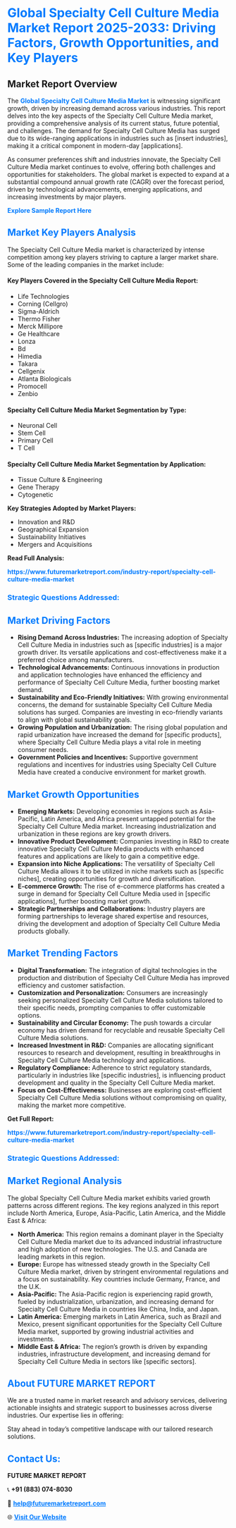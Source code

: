 <h1 style="color: #007BFF;">Global Specialty Cell Culture Media Market Report 2025-2033: Driving Factors, Growth Opportunities, and Key Players</h1>

<section id="overview">
<h2>Market Report Overview</h2>
<p>The <a href="https://www.futuremarketreport.com/industry-report/specialty-cell-culture-media-market" style="color: #007BFF; text-decoration: none;"><strong>Global Specialty Cell Culture Media Market</strong></a> is witnessing significant growth, driven by increasing demand across various industries. This report delves into the key aspects of the Specialty Cell Culture Media market, providing a comprehensive analysis of its current status, future potential, and challenges. The demand for Specialty Cell Culture Media has surged due to its wide-ranging applications in industries such as [insert industries], making it a critical component in modern-day [applications].</p>
<p>As consumer preferences shift and industries innovate, the Specialty Cell Culture Media market continues to evolve, offering both challenges and opportunities for stakeholders. The global market is expected to expand at a substantial compound annual growth rate (CAGR) over the forecast period, driven by technological advancements, emerging applications, and increasing investments by major players.</p>
</section>

<section id="overview">
<p><a href="https://www.futuremarketreport.com/request-sample/reportId=30698" style="color: #007BFF; text-decoration: none;"><strong>Explore Sample Report Here</strong></a></p>
</section>

<section id="key-players">
<h2 style="color: #007BFF;">Market Key Players Analysis</h2>
<p>The Specialty Cell Culture Media market is characterized by intense competition among key players striving to capture a larger market share. Some of the leading companies in the market include:</p>
<h4>Key Players Covered in the Specialty Cell Culture Media Report:</h4>
<ul><li>Life Technologies</li><li>Corning (Cellgro)</li><li>Sigma-Aldrich</li><li>Thermo Fisher</li><li>Merck Millipore</li><li>Ge Healthcare</li><li>Lonza</li><li>Bd</li><li>Himedia</li><li>Takara</li><li>Cellgenix</li><li>Atlanta Biologicals</li><li>Promocell</li><li>Zenbio</li></ul>
<h4>Specialty Cell Culture Media Market Segmentation by Type:</h4>
<ul><li>Neuronal Cell</li><li>Stem Cell</li><li>Primary Cell</li><li>T Cell</li></ul>

<h4>Specialty Cell Culture Media Market Segmentation by Application:</h4>
<ul><li>Tissue Culture &amp; Engineering</li><li>Gene Therapy</li><li>Cytogenetic</li></ul>
<p><strong>Key Strategies Adopted by Market Players:</strong></p>
<ul>
<li>Innovation and R&D</li>
<li>Geographical Expansion</li>
<li>Sustainability Initiatives</li>
<li>Mergers and Acquisitions</li>
</ul>
</section>

<section>
<p><strong>Read Full Analysis: </strong></p><a href="https://www.futuremarketreport.com/industry-report/specialty-cell-culture-media-market" style="color: #007BFF; text-decoration: none;"><strong>https://www.futuremarketreport.com/industry-report/specialty-cell-culture-media-market</strong></a>
<h3 style="color: #007BFF;">Strategic Questions Addressed:</h3>
</section>

<section id="driving-factors">
<h2 style="color: #007BFF;">Market Driving Factors</h2>
<ul>
<li><strong>Rising Demand Across Industries:</strong> The increasing adoption of Specialty Cell Culture Media in industries such as [specific industries] is a major growth driver. Its versatile applications and cost-effectiveness make it a preferred choice among manufacturers.</li>
<li><strong>Technological Advancements:</strong> Continuous innovations in production and application technologies have enhanced the efficiency and performance of Specialty Cell Culture Media, further boosting market demand.</li>
<li><strong>Sustainability and Eco-Friendly Initiatives:</strong> With growing environmental concerns, the demand for sustainable Specialty Cell Culture Media solutions has surged. Companies are investing in eco-friendly variants to align with global sustainability goals.</li>
<li><strong>Growing Population and Urbanization:</strong> The rising global population and rapid urbanization have increased the demand for [specific products], where Specialty Cell Culture Media plays a vital role in meeting consumer needs.</li>
<li><strong>Government Policies and Incentives:</strong> Supportive government regulations and incentives for industries using Specialty Cell Culture Media have created a conducive environment for market growth.</li>
</ul>
</section>

<section id="growth-opportunities">
<h2 style="color: #007BFF;">Market Growth Opportunities</h2>
<ul>
<li><strong>Emerging Markets:</strong> Developing economies in regions such as Asia-Pacific, Latin America, and Africa present untapped potential for the Specialty Cell Culture Media market. Increasing industrialization and urbanization in these regions are key growth drivers.</li>
<li><strong>Innovative Product Development:</strong> Companies investing in R&D to create innovative Specialty Cell Culture Media products with enhanced features and applications are likely to gain a competitive edge.</li>
<li><strong>Expansion into Niche Applications:</strong> The versatility of Specialty Cell Culture Media allows it to be utilized in niche markets such as [specific niches], creating opportunities for growth and diversification.</li>
<li><strong>E-commerce Growth:</strong> The rise of e-commerce platforms has created a surge in demand for Specialty Cell Culture Media used in [specific applications], further boosting market growth.</li>
<li><strong>Strategic Partnerships and Collaborations:</strong> Industry players are forming partnerships to leverage shared expertise and resources, driving the development and adoption of Specialty Cell Culture Media products globally.</li>
</ul>
</section>

<section id="trending-factors">
<h2 style="color: #007BFF;">Market Trending Factors</h2>
<ul>
<li><strong>Digital Transformation:</strong> The integration of digital technologies in the production and distribution of Specialty Cell Culture Media has improved efficiency and customer satisfaction.</li>
<li><strong>Customization and Personalization:</strong> Consumers are increasingly seeking personalized Specialty Cell Culture Media solutions tailored to their specific needs, prompting companies to offer customizable options.</li>
<li><strong>Sustainability and Circular Economy:</strong> The push towards a circular economy has driven demand for recyclable and reusable Specialty Cell Culture Media solutions.</li>
<li><strong>Increased Investment in R&D:</strong> Companies are allocating significant resources to research and development, resulting in breakthroughs in Specialty Cell Culture Media technology and applications.</li>
<li><strong>Regulatory Compliance:</strong> Adherence to strict regulatory standards, particularly in industries like [specific industries], is influencing product development and quality in the Specialty Cell Culture Media market.</li>
<li><strong>Focus on Cost-Effectiveness:</strong> Businesses are exploring cost-efficient Specialty Cell Culture Media solutions without compromising on quality, making the market more competitive.</li>
</ul>
</section>

<section>
<p><strong>Get Full Report: </strong></p><a href="https://www.futuremarketreport.com/industry-report/specialty-cell-culture-media-market" style="color: #007BFF; text-decoration: none;"><strong>https://www.futuremarketreport.com/industry-report/specialty-cell-culture-media-market</strong></a>
<h3 style="color: #007BFF;">Strategic Questions Addressed:</h3>
</section>


<section id="regional-analysis">
<h2 style="color: #007BFF;">Market Regional Analysis</h2>
<p>The global Specialty Cell Culture Media market exhibits varied growth patterns across different regions. The key regions analyzed in this report include North America, Europe, Asia-Pacific, Latin America, and the Middle East & Africa:</p>
<ul>
<li><strong>North America:</strong> This region remains a dominant player in the Specialty Cell Culture Media market due to its advanced industrial infrastructure and high adoption of new technologies. The U.S. and Canada are leading markets in this region.</li>
<li><strong>Europe:</strong> Europe has witnessed steady growth in the Specialty Cell Culture Media market, driven by stringent environmental regulations and a focus on sustainability. Key countries include Germany, France, and the U.K.</li>
<li><strong>Asia-Pacific:</strong> The Asia-Pacific region is experiencing rapid growth, fueled by industrialization, urbanization, and increasing demand for Specialty Cell Culture Media in countries like China, India, and Japan.</li>
<li><strong>Latin America:</strong> Emerging markets in Latin America, such as Brazil and Mexico, present significant opportunities for the Specialty Cell Culture Media market, supported by growing industrial activities and investments.</li>
<li><strong>Middle East & Africa:</strong> The region’s growth is driven by expanding industries, infrastructure development, and increasing demand for Specialty Cell Culture Media in sectors like [specific sectors].</li>
</ul>
</section>

<footer>
<h2 style="color: #007BFF;">About FUTURE MARKET REPORT</h2>
<p>We are a trusted name in market research and advisory services, delivering actionable insights and strategic support to businesses across diverse industries. Our expertise lies in offering:</p>

<p>Stay ahead in today’s competitive landscape with our tailored research solutions.</p>

<h2 style="color: #007BFF;">Contact Us:</h2>
<p><strong>FUTURE MARKET REPORT</strong></p>
<p>📞 <strong>+91 (883) 074-8030</strong></p>
<p>📧 <strong><a href="mailto:help@futuremarketreport.com" style="color: #007BFF;">help@futuremarketreport.com</a></strong></p>
<p>🌐 <strong><a href="https://www.futuremarketreport.com/" style="color: #007BFF;">Visit Our Website</a></strong></p>
</footer>
